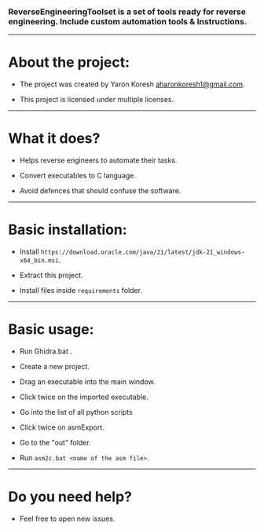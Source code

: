 
### ReverseEngineeringToolset is a set of tools ready for reverse engineering. Include custom automation tools & Instructions.

- - -

# About the project:

* The project was created by Yaron Koresh <aharonkoresh1@gmail.com>.

* This project is licensed under multiple licenses.

- - -

# What it does?

* Helps reverse engineers to automate their tasks.

* Convert executables to C language.

* Avoid defences that should confuse the software.

- - -

# Basic installation:

* Install `https://download.oracle.com/java/21/latest/jdk-21_windows-x64_bin.msi`.

* Extract this project.

* Install files inside `requirements` folder.

- - -

# Basic usage:

* Run Ghidra.bat .

* Create a new project.

* Drag an executable into the main window.

* Click twice on the imported executable.

* Go into the list of all python scripts

* Click twice on asmExport.

* Go to the "out" folder.

* Run `asm2c.bat <name of the asm file>`.

- - -

# Do you need help?

* Feel free to open new issues.
